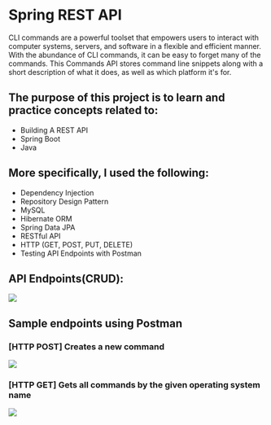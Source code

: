 # Spring REST API

CLI commands are a powerful toolset that empowers users to interact with computer systems, servers, and software in a flexible and efficient manner. 
With the abundance of CLI commands, it can be easy to forget many of the commands. 
This Commands API stores command line snippets along with a short description of what it does, as well as which platform it's for.

<h2>The purpose of this project is to learn and practice concepts related to:</h2>
<ul>
  <li>Building A REST API</li>
  <li>Spring Boot</li>
  <li>Java</li>
</ul>

<h2>More specifically, I used the following:</h2>
<ul>
  <li>Dependency Injection</li>
  <li>Repository Design Pattern</li>
  <li>MySQL</li>
  <li>Hibernate ORM</li>
  <li>Spring Data JPA</li>
  <li>RESTful API</li>
  <li>HTTP (GET, POST, PUT, DELETE) </li>
  <li>Testing API Endpoints with Postman</li>
</ul>

<h2>API Endpoints(CRUD): </h2>
<Img src="https://github.com/Evan287/SpringMVC_RESTAPI/assets/110309927/91c88704-010f-4ba9-80c6-452e6c0b4c78" />

<h2>Sample endpoints using Postman</h2>
<h3>[HTTP POST] Creates a new command</h3>
<img src="https://github.com/Evan287/SpringMVC_RESTAPI/assets/110309927/45fc75db-b38e-426d-af65-179468cc0bfc"/>
<h3>[HTTP GET] Gets all commands by the given operating system name</h3>
<img src="https://github.com/Evan287/SpringMVC_RESTAPI/assets/110309927/679cee5f-65ea-445d-9f09-8abcd15f4cc2"  />
